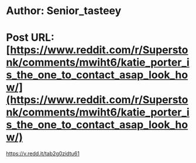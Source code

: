 # Author: Senior_tasteey
# Post URL: [https://www.reddit.com/r/Superstonk/comments/mwiht6/katie_porter_is_the_one_to_contact_asap_look_how/](https://www.reddit.com/r/Superstonk/comments/mwiht6/katie_porter_is_the_one_to_contact_asap_look_how/)


https://v.redd.it/tab2g0zidtu61